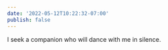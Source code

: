 ```yaml
---
date: '2022-05-12T10:22:32-07:00'
publish: false
---
```

I seek a companion who will dance with me in silence. 